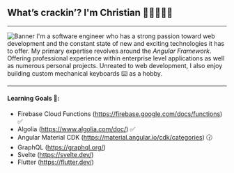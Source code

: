 ## What’s crackin’? I'm Christian 🤙🏼👨🏽‍💻
<hr>
<img
    src='https://i.imgur.com/ZqkU71L.png'
    alt='Banner'>
I'm a software engineer who has a strong passion toward web development and the constant state of new and exciting technologies it has to offer. My primary expertise revolves around the <em>Angular Framework</em>. Offering professional experience within enterprise level applications as well as numerous personal projects. Unreated to web development, I also enjoy building custom mechanical keyboards ⌨️ as a hobby.
<hr>

#### Learning Goals 🏅:
- Firebase Cloud Functions (https://firebase.google.com/docs/functions) ✅
- Algolia (https://www.algolia.com/doc/) ✅
- Angular Material CDK (https://material.angular.io/cdk/categories) 🕝
- GraphQL (https://graphql.org/)
- Svelte (https://svelte.dev/)
- Flutter (https://flutter.dev/)